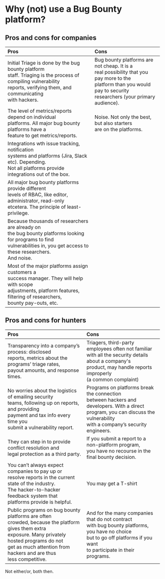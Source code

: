 # Why (not) use a Bug Bounty platform?

## Pros and cons for companies

| Pros                                                                                                                                                                               | Cons                                                                                                                                                                        |
|:-----------------------------------------------------------------------------------------------------------------------------------------------------------------------------------|:----------------------------------------------------------------------------------------------------------------------------------------------------------------------------|
| Initial Triage is done by the bug bounty platform<br>staff. Triaging is the process of compiling vulnerability<br>reports, verifying them, and communicating<br>with hackers.      | Bug bounty platforms are not cheap. It is a<br>real possibility that you pay more to the<br>platform than you would pay to security<br>researchers (your primary audience). |
| The level of metrics/reports depend on individual<br>platforms. All major bug bounty platforms have a<br>feature to get metrics/reports.                                           | Noise. Not only the best, but also starters<br>are on the platforms.                                                                                                        |
| Integrations wth issue tracking, notification<br>systems and platforms (Jira, Slack etc). Depending.<br>Not all platforms provide integrations out of the box.                     |                                                                                                                                                                             |
| All major bug bounty platforms provide different<br>levels of RBAC, like editor, administrator, read-only<br>etcetera. The principle of least-privilege.                           |                                                                                                                                                                             |
| Because thousands of researchers are already on<br>the bug bounty platforms looking for programs to find<br>vulnerabilities in, you get access to these researchers.<br>And noise. |                                                                                                                                                                             |
| Most of the major platforms assign customers a<br>success manager. They will help with scope<br>adjustments, platform features, filtering of researchers,<br>bounty pay-outs, etc. |                                                                                                                                                                             |

## Pros and cons for hunters

| Pros                                                                                                                                                                                                                           | Cons                                                                                                                                                                              |
|:-------------------------------------------------------------------------------------------------------------------------------------------------------------------------------------------------------------------------------|:----------------------------------------------------------------------------------------------------------------------------------------------------------------------------------|
| Transparency into a company’s process: disclosed<br>reports, metrics about the programs’ triage rates,<br>payout amounts, and response times.                                                                                  | Triagers, third-party employees often not familiar<br>with all the security details about a company's<br>product, may handle reports improperly<br>(a common complaint)           |
| No worries about the logistics of emailing security<br>teams, following up on reports, and providing<br>payment and tax info every time you<br>submit a vulnerability report.                                                  | Programs on platforms break the connection<br>between hackers and developers. With a direct<br>program, you can discuss the vulnerability<br>with a company’s security engineers. |
| They can step in to provide conflict resolution and<br>legal protection as a third party.                                                                                                                                      | If you submit a report to a non-platform program,<br>you have no recourse in the final bounty decision.                                                                           |
| You can’t always expect companies to pay up or<br>resolve reports in the current state of the industry.<br>The hacker-to-hacker feedback system that<br>platforms provide is helpful.                                          | You may get a T-shirt                                                                                                                                                             |
| Public programs on bug bounty platforms are often<br>crowded, because the platform gives them extra<br>exposure. Many privately hosted programs do not<br>get as much attention from hackers and are thus<br>less competitive. | And for the many companies that do not contract<br>with bug bounty platforms, you have no choice<br>but to go off platforms if you want<br>to participate in their programs.      |

Not either/or, both then.

